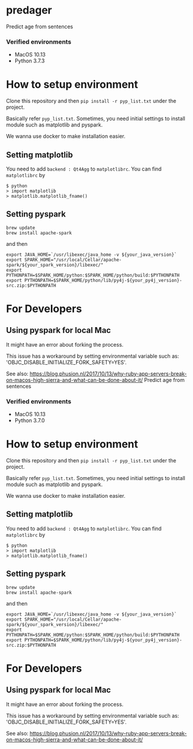 # predager
Predict age from sentences

### Verified environments
* MacOS 10.13
* Python 3.7.3

# How to setup environment
Clone this repository and then `pip install -r pyp_list.txt` under the project.

Basically refer `pyp_list.txt`.
Sometimes, you need initial settings to install module such as matplotlib and pyspark.

We wanna use docker to make installation easier.


## Setting matplotlib
You need to add `backend : Qt4Agg` to `matplotlibrc`.
You can find `matplotlibrc` by 

```
$ python
> import matplotlib
> matplotlib.matplotlib_fname()
```

## Setting pyspark
```
brew update
brew install apache-spark
```

and then

```
export JAVA_HOME=`/usr/libexec/java_home -v ${your_java_version}`
export SPARK_HOME="/usr/local/Cellar/apache-spark/${your_spark_version}/libexec/"
export PYTHONPATH=$SPARK_HOME/python:$SPARK_HOME/python/build:$PYTHONPATH
export PYTHONPATH=$SPARK_HOME/python/lib/py4j-${your_py4j_version}-src.zip:$PYTHONPATH
```

# For Developers

## Using pyspark for local Mac

It might have an error about forking the process. 

This issue has a workaround by setting environmental variable such as:
'OBJC_DISABLE_INITIALIZE_FORK_SAFETY=YES'.

See also:
https://blog.phusion.nl/2017/10/13/why-ruby-app-servers-break-on-macos-high-sierra-and-what-can-be-done-about-it/
Predict age from sentences

### Verified environments
* MacOS 10.13
* Python 3.7.0

# How to setup environment
Clone this repository and then `pip install -r pyp_list.txt` under the project.

Basically refer `pyp_list.txt`.
Sometimes, you need initial settings to install module such as matplotlib and pyspark.

We wanna use docker to make installation easier.


## Setting matplotlib
You need to add `backend : Qt4Agg` to `matplotlibrc`.
You can find `matplotlibrc` by 

```
$ python
> import matplotlib
> matplotlib.matplotlib_fname()
```

## Setting pyspark
```
brew update
brew install apache-spark
```

and then

```
export JAVA_HOME=`/usr/libexec/java_home -v ${your_java_version}`
export SPARK_HOME="/usr/local/Cellar/apache-spark/${your_spark_version}/libexec/"
export PYTHONPATH=$SPARK_HOME/python:$SPARK_HOME/python/build:$PYTHONPATH
export PYTHONPATH=$SPARK_HOME/python/lib/py4j-${your_py4j_version}-src.zip:$PYTHONPATH
```

# For Developers

## Using pyspark for local Mac

It might have an error about forking the process. 

This issue has a workaround by setting environmental variable such as:
'OBJC_DISABLE_INITIALIZE_FORK_SAFETY=YES'.

See also:
https://blog.phusion.nl/2017/10/13/why-ruby-app-servers-break-on-macos-high-sierra-and-what-can-be-done-about-it/